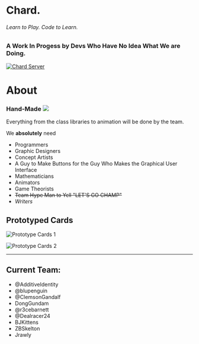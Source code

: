 # Chard. 
###### Learn to Play. Code to Learn.

### A Work In Progess by Devs Who Have No Idea What We are Doing.

[![Chard Server](https://docs.google.com/drawings/d/e/2PACX-1vQ08FcVMrrvFzMyhryrFC8KSC44Ebtpx8k_nhdqpKXReJXqr6DGLOjtv9GesBObyMIc2Q_hGvyg5SG-/pub?w=326&h=114)](https://discord.gg/wdpZCRw) 

# About

### Hand-Made ![](https://docs.google.com/drawings/d/e/2PACX-1vSbQuf4syuvDRSucI15IMcUP-VoPRBcuH8zEZNxRBDglmCAbyMCtbN3I6_28gK8-rkE-hKfsz3P-oz9/pub?w=50&h=50)

Everything from the class libraries to animation will be done by the team.

We __absolutely__ need 

- Programmers
- Graphic Designers
- Concept Artists
- A Guy to Make Buttons for the Guy Who Makes the Graphical User Interface 
- Mathematicians
- Animators
- Game Theorists
- ~~Team Hype Man to Yell "LET'S GO CHAMP"~~
- *Writers*

## Prototyped Cards

![Prototype Cards 1](https://docs.google.com/drawings/d/e/2PACX-1vRNZsbN2Ev4ZqPi_J2PKVV5JPQ18q_qVFdOoPvaJIhY3g19vfLWx5LVa6f_zhdJeb3Zhk7jN53yxVtE/pub?w=649&h=307)

![Prototype Cards 2](https://docs.google.com/drawings/d/e/2PACX-1vRIsKlxMk8B6p1f-ThjlZuTmtrKicYT4vwDCbdVuzPMklVn1W51ovD6vz3e7MS732X_5LAywadLktP1/pub?w=649&h=307)

---

## Current Team:
- @AdditiveIdentity
- @blupenguin
- @ClemsonGandalf
- DongGundam
- @r3cebarnett
- @Dealracer24
- BJKittens
- ZBSkelton
- Jrawly

